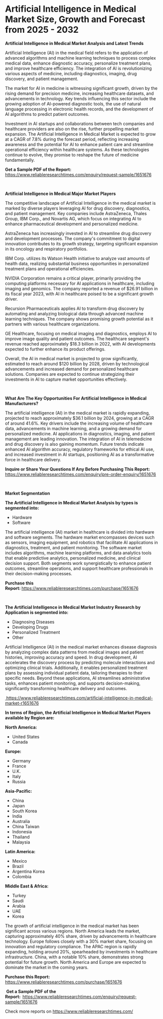 <p><h1>Artificial Intelligence in Medical Market Size, Growth and Forecast from 2025 - 2032</h1></p><p><strong>Artificial Intelligence in Medical Market Analysis and Latest Trends</strong></p>
<p><p>Artificial Intelligence (AI) in the medical field refers to the application of advanced algorithms and machine learning techniques to process complex medical data, enhance diagnostic accuracy, personalize treatment plans, and improve healthcare efficiency. The integration of AI is revolutionizing various aspects of medicine, including diagnostics, imaging, drug discovery, and patient management. </p><p>The market for AI in medicine is witnessing significant growth, driven by the rising demand for precision medicine, increasing healthcare datasets, and advancements in technology. Key trends influencing this sector include the growing adoption of AI-powered diagnostic tools, the use of natural language processing in electronic health records, and the development of AI algorithms to predict patient outcomes. </p><p>Investment in AI startups and collaborations between tech companies and healthcare providers are also on the rise, further propelling market expansion. The Artificial Intelligence in Medical Market is expected to grow at a CAGR of 7.8% during the forecast period, reflecting increasing awareness and the potential for AI to enhance patient care and streamline operational efficiency within healthcare systems. As these technologies continue to evolve, they promise to reshape the future of medicine fundamentally.</p></p>
<p><strong>Get a Sample PDF of the Report:&nbsp;</strong> <a href="https://www.reliableresearchtimes.com/enquiry/request-sample/1651676?utm_campaign=2040&utm_medium=2&utm_source=Github&utm_content=ia&utm_term=09032025&utm_id=artificial-intelligence-in-medical">https://www.reliableresearchtimes.com/enquiry/request-sample/1651676</a></p>
<p>&nbsp;</p>
<p><strong>Artificial Intelligence in Medical Major Market Players</strong></p>
<p><p>The competitive landscape of Artificial Intelligence in the medical market is marked by diverse players leveraging AI for drug discovery, diagnostics, and patient management. Key companies include AstraZeneca, Thales Group, IBM Corp., and Novartis AG, which focus on integrating AI to enhance pharmaceutical development and personalized medicine.</p><p>AstraZeneca has increasingly invested in AI to streamline drug discovery and development processes. The company's commitment to digital innovation contributes to its growth strategy, targeting significant expansion in its oncology and respiratory portfolios. </p><p>IBM Corp. utilizes its Watson Health initiative to analyze vast amounts of health data, realizing substantial business opportunities in personalized treatment plans and operational efficiencies. </p><p>NVIDIA Corporation remains a critical player, primarily providing the computing platforms necessary for AI applications in healthcare, including imaging and genomics. The company reported a revenue of $26.91 billion in its fiscal year 2023, with AI in healthcare poised to be a significant growth driver.</p><p>Recursion Pharmaceuticals applies AI to transform drug discovery by automating and analyzing biological data through advanced machine learning techniques. The company shows promising growth potential as it partners with various healthcare organizations.</p><p>GE Healthcare, focusing on medical imaging and diagnostics, employs AI to improve image quality and patient outcomes. The healthcare segment's revenue reached approximately $18.3 billion in 2022, with AI developments expected to further enhance its product offerings.</p><p>Overall, the AI in medical market is projected to grow significantly, estimated to reach around $120 billion by 2028, driven by technological advancements and increased demand for personalized healthcare solutions. Companies are expected to continue strategizing their investments in AI to capture market opportunities effectively.</p></p>
<p>&nbsp;</p>
<p><strong>What Are The Key Opportunities For Artificial Intelligence in Medical Manufacturers?</strong></p>
<p><p>The artificial intelligence (AI) in the medical market is rapidly expanding, projected to reach approximately $36.1 billion by 2024, growing at a CAGR of around 41.6%. Key drivers include the increasing volume of healthcare data, advancements in machine learning, and a growing demand for personalized medicine. AI applications in diagnostics, imaging, and patient management are leading innovation. The integration of AI in telemedicine and drug discovery is also gaining momentum. Future trends indicate enhanced AI algorithm accuracy, regulatory frameworks for ethical AI use, and increased investment in AI startups, positioning AI as a transformative force in healthcare delivery.</p></p>
<p><strong>Inquire or Share Your Questions If Any Before Purchasing This Report:</strong> <a href="https://www.reliableresearchtimes.com/enquiry/pre-order-enquiry/1651676?utm_campaign=2040&utm_medium=2&utm_source=Github&utm_content=ia&utm_term=09032025&utm_id=artificial-intelligence-in-medical">https://www.reliableresearchtimes.com/enquiry/pre-order-enquiry/1651676</a></p>
<p>&nbsp;</p>
<p><strong>Market Segmentation</strong></p>
<p><strong>The Artificial Intelligence in Medical Market Analysis by types is segmented into:</strong></p>
<p><ul><li>Hardware</li><li>Software</li></ul></p>
<p><p>The artificial intelligence (AI) market in healthcare is divided into hardware and software segments. The hardware market encompasses devices such as sensors, imaging equipment, and robotics that facilitate AI applications in diagnostics, treatment, and patient monitoring. The software market includes algorithms, machine learning platforms, and data analytics tools that enable predictive analytics, personalized medicine, and clinical decision support. Both segments work synergistically to enhance patient outcomes, streamline operations, and support healthcare professionals in their decision-making processes.</p></p>
<p><strong>Purchase this Report:&nbsp;</strong><a href="https://www.reliableresearchtimes.com/purchase/1651676?utm_campaign=2040&utm_medium=2&utm_source=Github&utm_content=ia&utm_term=09032025&utm_id=artificial-intelligence-in-medical">https://www.reliableresearchtimes.com/purchase/1651676</a></p>
<p>&nbsp;</p>
<p><strong>The Artificial Intelligence in Medical Market Industry Research by Application is segmented into:</strong></p>
<p><ul><li>Diagnosing Diseases</li><li>Developing Drugs</li><li>Personalized Treatment</li><li>Other</li></ul></p>
<p><p>Artificial Intelligence (AI) in the medical market enhances disease diagnosis by analyzing complex data patterns from medical images and patient histories, improving accuracy and speed. In drug development, AI accelerates the discovery process by predicting molecule interactions and optimizing clinical trials. Additionally, it enables personalized treatment plans by assessing individual patient data, tailoring therapies to their specific needs. Beyond these applications, AI streamlines administrative tasks, enhances patient monitoring, and supports decision-making, significantly transforming healthcare delivery and outcomes.</p></p>
<p><a href="https://www.reliableresearchtimes.com/artificial-intelligence-in-medical-market-r1651676?utm_campaign=2040&utm_medium=2&utm_source=Github&utm_content=ia&utm_term=09032025&utm_id=artificial-intelligence-in-medical">&nbsp;https://www.reliableresearchtimes.com/artificial-intelligence-in-medical-market-r1651676</a></p>
<p><strong>In terms of Region, the Artificial Intelligence in Medical Market Players available by Region are:</strong></p>
<p>
    <p> <strong> North America: </strong>
        <ul>
            <li>United States</li>
            <li>Canada</li>
        </ul>
        </p> 
    <p> <strong> Europe: </strong>
        <ul>
            <li>Germany</li>
            <li>France</li>
            <li>U.K.</li>
            <li>Italy</li>
            <li>Russia</li>
        </ul>
        </p> 
    <p> <strong> Asia-Pacific: </strong>
        <ul>
            <li>China</li>
            <li>Japan</li>
            <li>South Korea</li>
            <li>India</li>
            <li>Australia</li>
            <li>China Taiwan</li>
            <li>Indonesia</li>
            <li>Thailand</li>
            <li>Malaysia</li>
        </ul>
        </p> 
    <p> <strong> Latin America: </strong>
        <ul>
            <li>Mexico</li>
            <li>Brazil</li>
            <li>Argentina Korea</li>
            <li>Colombia</li>
        </ul>
        </p> 
    <p> <strong> Middle East & Africa: </strong>
        <ul>
            <li>Turkey</li>
            <li>Saudi</li>
            <li>Arabia</li>
            <li>UAE</li>
            <li>Korea</li>
        </ul>
    </p>
    </p>
<p><p>The growth of artificial intelligence in the medical market has been significant across various regions. North America leads the market, capturing approximately 40% share, driven by advancements in healthcare technology. Europe follows closely with a 30% market share, focusing on innovation and regulatory compliance. The APAC region is rapidly expanding, holding around 20%, spearheaded by investments in healthcare infrastructure. China, with a notable 10% share, demonstrates strong potential for future growth. North America and Europe are expected to dominate the market in the coming years.</p></p>
<p><strong>Purchase this Report: </strong><a href="https://www.reliableresearchtimes.com/purchase/1651676?utm_campaign=2040&utm_medium=2&utm_source=Github&utm_content=ia&utm_term=09032025&utm_id=artificial-intelligence-in-medical">https://www.reliableresearchtimes.com/purchase/1651676</a></p>
<p>&nbsp;<strong>Get a Sample PDF of the Report:&nbsp;&nbsp;</strong><a href="https://www.reliableresearchtimes.com/enquiry/request-sample/1651676?utm_campaign=2040&utm_medium=2&utm_source=Github&utm_content=ia&utm_term=09032025&utm_id=artificial-intelligence-in-medical">https://www.reliableresearchtimes.com/enquiry/request-sample/1651676</a></p>
<p><strong></strong></p>
<p>Check more reports on <a href="https://www.reliableresearchtimes.com/?utm_campaign=2040&utm_medium=2&utm_source=Github&utm_content=ia&utm_term=09032025&utm_id=artificial-intelligence-in-medical">https://www.reliableresearchtimes.com/</a></p>